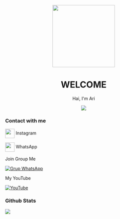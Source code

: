 <p align="center">
<img src="https://i.ibb.co/ZNsDKDx/2515.jpg" width="200" height="200"/>
</p>
<h1 align='center'>WELCOME</h1>
<p align='center'>Hai, I'm Ari</p>
<p align='center'>
</p>
 
 <p align="center">
 <img src="https://komarev.com/ghpvc/?username=AriGans&color=blue&label=Profile Views" />
 </p>
<h3 align="left">Contact with me</h3>
<p align="left"><a href="https://instagram.com/my.siraj" target="blank"><img align="center" src="https://storage.caliph71.xyz/img/instagram.svg" height="30" width="30" /></a> Instagram
<p align="left"><a href="https://Wa.me/6285796430430" target="blank"><img align="center" src="https://storage.caliph71.xyz/img/whatsapp.svg" height="30" width="30" /></a> WhatsApp
</p>
Join Group Me

[![Grup WhatsApp](https://img.shields.io/badge/WhatsApp%20Group-25D366?style=for-the-badge&logo=whatsapp&logoColor=white)](https://chat.whatsapp.com/FLuvwjV0Y5r4DFqrg8u2o9)
</p>
My YouTube

[![YouTube](https://img.shields.io/badge/YouTube-Video-red)](https://youtube.com/channel/UC6V92yHKrzB5oVS7sMWHs-g)
<h3 align="left">Github Stats</h3>
<p align="left">
<img src="https://github-readme-stats.vercel.app/api?username=AriGans&bg_color=30,e96443,904e95&title_color=fff&text_color=fff&count_private=true&include_all_commits=true&icon_color=fff&hide_border=false&show_icons=falze" /></a>
